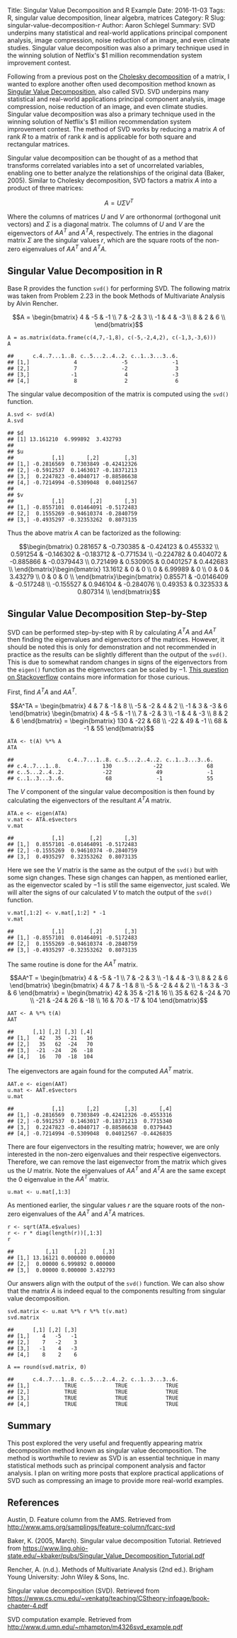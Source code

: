 Title: Singular Value Decomposition and R Example
Date: 2016-11-03
Tags: R, singular value decomposition, linear algebra, matrices
Category: R
Slug: singular-value-decomposition-r
Author: Aaron Schlegel
Summary: SVD underpins many statistical and real-world
applications principal component analysis, image compression, noise
reduction of an image, and even climate studies. Singular value
decomposition was also a primary technique used in the winning solution
of Netflix's \$1 million recommendation system improvement contest.


Following from a previous post on the [Cholesky
decomposition](http://www.aaronschlegel.com/cholesky-decomposition-r-example.html) of
a matrix, I wanted to explore another often used decomposition method
known as [Singular Value
Decomposition](https://en.wikipedia.org/wiki/Singular_value_decomposition),
also called SVD. SVD underpins many statistical and real-world
applications principal component analysis, image compression, noise
reduction of an image, and even climate studies. Singular value
decomposition was also a primary technique used in the winning solution
of Netflix's \$1 million recommendation system improvement contest. The
method of SVD works by reducing a matrix $A$ of rank $R$ to a matrix of
rank $k$ and is applicable for both square and rectangular matrices.

Singular value decomposition can be thought of as a method that
transforms correlated variables into a set of uncorrelated variables,
enabling one to better analyze the relationships of the original data
(Baker, 2005). Similar to Cholesky decomposition, SVD factors a matrix
$A$ into a product of three matrices:

$$ A = U\Sigma V^T $$

Where the columns of matrices $U$ and $V$ are orthonormal (orthogonal
unit vectors) and $\Sigma$ is a diagonal matrix. The columns of $U$ and
$V$ are the eigenvectors of $AA^T$ and $A^T A$, respectively. The
entries in the diagonal matrix $\Sigma$ are the singular values $r$,
which are the square roots of the non-zero eigenvalues of $AA^T$ and
$A^T A$.

Singular Value Decomposition in R
---------------------------------

Base R provides the function `svd()` for performing SVD. The following
matrix was taken from Problem 2.23 in the book Methods of Multivariate
Analysis by Alvin Rencher.

$$A = 
\begin{bmatrix}
  4 & -5 & -1 \\
  7 & -2 & 3 \\
  -1 & 4 & -3 \\
  8 & 2 & 6 \\
\end{bmatrix}$$

``` {.r}
A = as.matrix(data.frame(c(4,7,-1,8), c(-5,-2,4,2), c(-1,3,-3,6)))
A
```

    ##      c.4..7...1..8. c..5...2..4..2. c..1..3...3..6.
    ## [1,]              4              -5              -1
    ## [2,]              7              -2               3
    ## [3,]             -1               4              -3
    ## [4,]              8               2               6

The singular value decomposition of the matrix is computed using the
`svd()` function.

``` {.r}
A.svd <- svd(A)
A.svd
```

    ## $d
    ## [1] 13.161210  6.999892  3.432793
    ## 
    ## $u
    ##            [,1]       [,2]        [,3]
    ## [1,] -0.2816569  0.7303849 -0.42412326
    ## [2,] -0.5912537  0.1463017 -0.18371213
    ## [3,]  0.2247823 -0.4040717 -0.88586638
    ## [4,] -0.7214994 -0.5309048  0.04012567
    ## 
    ## $v
    ##            [,1]        [,2]       [,3]
    ## [1,] -0.8557101  0.01464091 -0.5172483
    ## [2,]  0.1555269 -0.94610374 -0.2840759
    ## [3,] -0.4935297 -0.32353262  0.8073135

Thus the above matrix $A$ can be factorized as the following:

$$\begin{bmatrix}
 0.281657 & -0.730385 & -0.424123 & 0.455332 \\
 0.591254 & -0.146302 & -0.183712 & -0.771534 \\
 -0.224782 & 0.404072 & -0.885866 & -0.0379443 \\
 0.721499 & 0.530905 & 0.0401257 & 0.442683 \\
\end{bmatrix}\begin{bmatrix}
 13.1612 & 0 & 0 \\
 0 & 6.99989 & 0 \\
 0 & 0 & 3.43279 \\
 0 & 0 & 0 \\
\end{bmatrix}\begin{bmatrix}
 0.85571 & -0.0146409 & -0.517248 \\
 -0.155527 & 0.946104 & -0.284076 \\
 0.49353 & 0.323533 & 0.807314 \\
\end{bmatrix}$$

Singular Value Decomposition Step-by-Step
-----------------------------------------

SVD can be performed step-by-step with R by calculating $A^TA$ and
$AA^T$ then finding the eigenvalues and eigenvectors of the matrices.
However, it should be noted this is only for demonstration and not
recommended in practice as the results can be slightly different than
the output of the `svd()`. This is due to somewhat random changes in
signs of the eigenvectors from the `eigen()` function as the
eigenvectors can be scaled by $-1$. [This question on
Stackoverflow](http://stackoverflow.com/questions/17998228/sign-of-eigenvectors-change-depending-on-specification-of-the-symmetric-argument)
contains more information for those curious.

First, find $A^TA$ and $AA^T$.

$$A^TA = 
\begin{bmatrix}
  4 & 7 & -1 & 8 \\
  -5 & -2 & 4 & 2 \\
  -1 & 3 & -3 & 6
\end{bmatrix}
\begin{bmatrix}
  4 & -5 & -1 \\
  7 & -2 & 3 \\
  -1 & 4 & -3 \\
  8 & 2 & 6 
\end{bmatrix} = 
\begin{bmatrix}
  130 & -22 & 68 \\
  -22 & 49 & -1 \\
  68 & -1 & 55
\end{bmatrix}$$

``` {.r}
ATA <- t(A) %*% A
ATA
```

    ##                 c.4..7...1..8. c..5...2..4..2. c..1..3...3..6.
    ## c.4..7...1..8.             130             -22              68
    ## c..5...2..4..2.            -22              49              -1
    ## c..1..3...3..6.             68              -1              55

The $V$ component of the singular value decomposition is then found by
calculating the eigenvectors of the resultant $A^TA$ matrix.

``` {.r}
ATA.e <- eigen(ATA)
v.mat <- ATA.e$vectors
v.mat
```

    ##            [,1]        [,2]       [,3]
    ## [1,]  0.8557101 -0.01464091 -0.5172483
    ## [2,] -0.1555269  0.94610374 -0.2840759
    ## [3,]  0.4935297  0.32353262  0.8073135

Here we see the $V$ matrix is the same as the output of the `svd()` but
with some sign changes. These sign changes can happen, as mentioned
earlier, as the eigenvector scaled by $-1$ is still the same
eigenvector, just scaled. We will alter the signs of our calculated $V$
to match the output of the `svd()` function.

``` {.r}
v.mat[,1:2] <- v.mat[,1:2] * -1
v.mat
```

    ##            [,1]        [,2]       [,3]
    ## [1,] -0.8557101  0.01464091 -0.5172483
    ## [2,]  0.1555269 -0.94610374 -0.2840759
    ## [3,] -0.4935297 -0.32353262  0.8073135

The same routine is done for the $AA^T$ matrix.

$$AA^T = 
\begin{bmatrix}
  4 & -5 & -1 \\
  7 & -2 & 3 \\
  -1 & 4 & -3 \\
  8 & 2 & 6 
\end{bmatrix}
\begin{bmatrix}
  4 & 7 & -1 & 8 \\
  -5 & -2 & 4 & 2 \\
  -1 & 3 & -3 & 6
\end{bmatrix} = 
\begin{bmatrix}
  42 & 35 & -21 & 16 \\
  35 & 62 & -24 & 70 \\
  -21 & -24 & 26 & -18 \\
  16 & 70 & -17 & 104
\end{bmatrix}$$

``` {.r}
AAT <- A %*% t(A)
AAT
```

    ##      [,1] [,2] [,3] [,4]
    ## [1,]   42   35  -21   16
    ## [2,]   35   62  -24   70
    ## [3,]  -21  -24   26  -18
    ## [4,]   16   70  -18  104

The eigenvectors are again found for the computed $AA^T$ matrix.

``` {.r}
AAT.e <- eigen(AAT)
u.mat <- AAT.e$vectors
u.mat
```

    ##            [,1]       [,2]        [,3]       [,4]
    ## [1,] -0.2816569  0.7303849 -0.42412326 -0.4553316
    ## [2,] -0.5912537  0.1463017 -0.18371213  0.7715340
    ## [3,]  0.2247823 -0.4040717 -0.88586638  0.0379443
    ## [4,] -0.7214994 -0.5309048  0.04012567 -0.4426835

There are four eigenvectors in the resulting matrix; however, we are
only interested in the non-zero eigenvalues and their respective
eigenvectors. Therefore, we can remove the last eigenvector from the
matrix which gives us the $U$ matrix. Note the eigenvalues of $AA^T$ and
$A^TA$ are the same except the $0$ eigenvalue in the $AA^T$ matrix.

``` {.r}
u.mat <- u.mat[,1:3]
```

As mentioned earlier, the singular values $r$ are the square roots of
the non-zero eigenvalues of the $AA^T$ and $A^TA$ matrices.

``` {.r}
r <- sqrt(ATA.e$values)
r <- r * diag(length(r))[,1:3]
r
```

    ##          [,1]     [,2]     [,3]
    ## [1,] 13.16121 0.000000 0.000000
    ## [2,]  0.00000 6.999892 0.000000
    ## [3,]  0.00000 0.000000 3.432793

Our answers align with the output of the `svd()` function. We can also
show that the matrix $A$ is indeed equal to the components resulting
from singular value decomposition.

``` {.r}
svd.matrix <- u.mat %*% r %*% t(v.mat)
svd.matrix
```

    ##      [,1] [,2] [,3]
    ## [1,]    4   -5   -1
    ## [2,]    7   -2    3
    ## [3,]   -1    4   -3
    ## [4,]    8    2    6

``` {.r}
A == round(svd.matrix, 0)
```

    ##      c.4..7...1..8. c..5...2..4..2. c..1..3...3..6.
    ## [1,]           TRUE            TRUE            TRUE
    ## [2,]           TRUE            TRUE            TRUE
    ## [3,]           TRUE            TRUE            TRUE
    ## [4,]           TRUE            TRUE            TRUE

Summary
-------

This post explored the very useful and frequently appearing matrix
decomposition method known as singular value decomposition. The method
is worthwhile to review as SVD is an essential technique in many
statistical methods such as principal component analysis and factor
analysis. I plan on writing more posts that explore practical
applications of SVD such as compressing an image to provide more
real-world examples.

References
----------

Austin, D. Feature column from the AMS. Retrieved from
<http://www.ams.org/samplings/feature-column/fcarc-svd>

Baker, K. (2005, March). Singular value decomposition Tutorial.
Retrieved from
<https://www.ling.ohio-state.edu/~kbaker/pubs/Singular_Value_Decomposition_Tutorial.pdf>

Rencher, A. (n.d.). Methods of Multivariate Analysis (2nd ed.). Brigham
Young University: John Wiley & Sons, Inc.

Singular value decomposition (SVD). Retrieved from
<https://www.cs.cmu.edu/~venkatg/teaching/CStheory-infoage/book-chapter-4.pdf>

SVD computation example. Retrieved from
<http://www.d.umn.edu/~mhampton/m4326svd_example.pdf>
